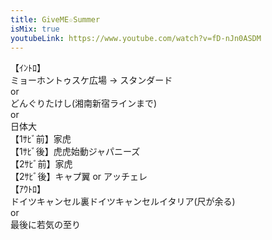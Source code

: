 ```yaml
---
title: GiveME☆Summer
isMix: true
youtubeLink: https://www.youtube.com/watch?v=fD-nJn0ASDM
---
```


【ｲﾝﾄﾛ】<br />
ミョーホントゥスケ広場 -> スタンダード<br />
or<br />
どんぐりたけし(湘南新宿ラインまで)<br />
or<br />
日体大<br />
【1ｻﾋﾞ前】家虎<br />
【1ｻﾋﾞ後】虎虎始動ジャパニーズ<br />
【2ｻﾋﾞ前】家虎<br />
【2ｻﾋﾞ後】キャプ翼 or アッチェレ<br />
【ｱｳﾄﾛ】<br />
ドイツキャンセル裏ドイツキャンセルイタリア(尺が余る)<br />
or<br />
最後に若気の至り